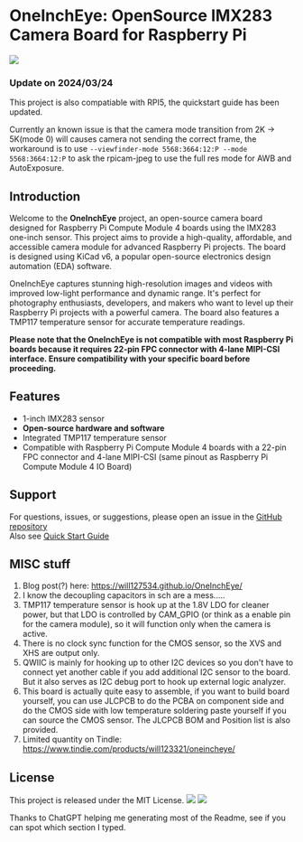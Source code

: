 # OneInchEye: OpenSource IMX283 Camera Board for Raspberry Pi
![](https://imgur.com/olbFNfe.jpg)

### Update on 2024/03/24
This project is also compatiable with RPI5, the quickstart guide has been updated.  

Currently an known issue is that the camera mode transition from 2K -> 5K(mode 0) will causes camera not sending the correct frame, the workaround is to use `--viewfinder-mode 5568:3664:12:P --mode 5568:3664:12:P` to ask the rpicam-jpeg to use the full res mode for AWB and AutoExposure.  

## Introduction
Welcome to the **OneInchEye** project, an open-source camera board designed for Raspberry Pi Compute Module 4 boards using the IMX283 one-inch sensor. This project aims to provide a high-quality, affordable, and accessible camera module for advanced Raspberry Pi projects. The board is designed using KiCad v6, a popular open-source electronics design automation (EDA) software.

OneInchEye captures stunning high-resolution images and videos with improved low-light performance and dynamic range. It's perfect for photography enthusiasts, developers, and makers who want to level up their Raspberry Pi projects with a powerful camera. The board also features a TMP117 temperature sensor for accurate temperature readings.

**Please note that the OneInchEye is not compatible with most Raspberry Pi boards because it requires 22-pin FPC connector with 4-lane MIPI-CSI interface. Ensure compatibility with your specific board before proceeding.**

## Features
* 1-inch IMX283 sensor
* **Open-source hardware and software**
* Integrated TMP117 temperature sensor
* Compatible with Raspberry Pi Compute Module 4 boards with a 22-pin FPC connector and 4-lane MIPI-CSI (same pinout as Raspberry Pi Compute Module 4 IO Board)

## Support
For questions, issues, or suggestions, please open an issue in the [GitHub repository](https://github.com/will127534/OneInchEye/issues)  
Also see [Quick Start Guide](https://github.com/will127534/OneInchEye/wiki/OneInchEye-Quick-Start-Guide)


## MISC stuff  
1. Blog post(?) here: https://will127534.github.io/OneInchEye/
1. I know the decoupling capacitors in sch are a mess.....  
2. TMP117 temperature sensor is hook up at the 1.8V LDO for cleaner power, but that LDO is controlled by CAM_GPIO (or think as a enable pin for the camera module), so it will function only when the camera is active.  
3. There is no clock sync function for the CMOS sensor, so the XVS and XHS are output only.  
4. QWIIC is mainly for hooking up to other I2C devices so you don't have to connect yet another cable if you add additional I2C sensor to the board. But it also serves as I2C debug port to hook up external logic analyzer.  
5. This board is actually quite easy to assemble, if you want to build board yourself, you can use JLCPCB to do the PCBA on component side and do the CMOS side with low temperature soldering paste yourself if you can source the CMOS sensor. The JLCPCB BOM and Position list is also provided.
6. Limited quantity on Tindle: https://www.tindie.com/products/will123321/oneincheye/

## License
This project is released under the MIT License.
![](https://i.imgur.com/5n1qKnF.png)
![](https://i.imgur.com/auB4iKB.png)


Thanks to ChatGPT helping me generating most of the Readme, see if you can spot which section I typed.
